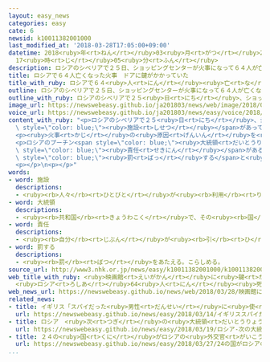 ```yaml
---
layout: easy_news
categories: easy
cate: 6
newsid: k10011382001000
last_modified_at: '2018-03-28T17:05:00+09:00'
datetime: 2018<ruby>年<rt>ねん</rt></ruby>03<ruby>月<rt>がつ</rt></ruby>28<ruby>日<rt>にち</rt></ruby>
  17<ruby>時<rt>じ</rt></ruby>05<ruby>分<rt>ふん</rt></ruby>
description: ロシアのシベリアで２５日、ショッピングセンターが火事になって６４人が亡くなりました。
title: ロシアで６４人亡くなった火事　ドアに鍵がかかっていた
title_with_ruby: ロシアで６４<ruby>人<rt>にん</rt></ruby><ruby>亡<rt>な</rt></ruby>くなった<ruby>火事<rt>かじ</rt></ruby>　ドアに<ruby>鍵<rt>かぎ</rt></ruby>がかかっていた
outline: ロシアのシベリアで２５日、ショッピングセンターが火事になって６４人が亡くなりました。
outline_with_ruby: ロシアのシベリアで２５<ruby>日<rt>にち</rt></ruby>、ショッピングセンターが<ruby>火事<rt>かじ</rt></ruby>になって６４<ruby>人<rt>にん</rt></ruby>が<ruby>亡<rt>な</rt></ruby>くなりました。
image_url: https://newswebeasy.github.io/ja201803/news/web/image/2018/03/28/K10011382001_1803280523_1803280524_01_03.jpg
voice_url: https://newswebeasy.github.io/ja201803/news/easy/voice/2018/03/28/k10011382001000.mp4
content_with_ruby: "<p>ロシアのシベリアで２５<ruby>日<rt>にち</rt></ruby>、ショッピングセンターが<ruby>火事<rt>かじ</rt></ruby>になって６４<ruby>人<rt>にん</rt></ruby>が<ruby>亡<rt>な</rt></ruby>くなりました。<ruby>火<rt>ひ</rt></ruby>が<ruby>出<rt>で</rt></ruby>た４<ruby>階<rt>かい</rt></ruby>には<ruby>映画館<rt>えいがかん</rt></ruby>や<ruby>子<rt>こ</rt></ruby>どものための<span\
  \ style=\"color: blue;\"><ruby>施設<rt>しせつ</rt></ruby></span>があって、たくさんの<ruby>子<rt>こ</rt></ruby>どもが<ruby>亡<rt>な</rt></ruby>くなりました。</p>\n\
  <p><ruby>火事<rt>かじ</rt></ruby>の<ruby>原因<rt>げんいん</rt></ruby>を<ruby>調<rt>しら</rt></ruby>べている<ruby>捜査委員会<rt>そうさいいんかい</rt></ruby>によると、<ruby>映画館<rt>えいがかん</rt></ruby>のドアに<ruby>鍵<rt>かぎ</rt></ruby>がかかっていたため、<ruby>中<rt>なか</rt></ruby>にいた<ruby>人<rt>ひと</rt></ruby>は<ruby>逃<rt>に</rt></ruby>げることができませんでした。<ruby>火<rt>ひ</rt></ruby>が<ruby>出<rt>で</rt></ruby>たことをみんなに<ruby>知<rt>し</rt></ruby>らせる<ruby>機械<rt>きかい</rt></ruby>も<ruby>壊<rt>こわ</rt></ruby>れていました。ショッピングセンターで<ruby>働<rt>はたら</rt></ruby>いていた<ruby>人<rt>ひと</rt></ruby>は<ruby>客<rt>きゃく</rt></ruby>より<ruby>先<rt>さき</rt></ruby>に<ruby>逃<rt>に</rt></ruby>げました。</p>\n\
  <p>ロシアのプーチン<span style=\"color: blue;\"><ruby>大統領<rt>だいとうりょう</rt></ruby></span>は、<span\
  \ style=\"color: blue;\"><ruby>責任<rt>せきにん</rt></ruby></span>がある<ruby>人<rt>ひと</rt></ruby>たちを<ruby>厳<rt>きび</rt></ruby>しく<span\
  \ style=\"color: blue;\"><ruby>罰<rt>ばっ</rt></ruby>する</span>と<ruby>言<rt>い</rt></ruby>いました。</p>\n\
  <p></p>\n<p></p>"
words:
- word: 施設
  descriptions:
  - <ruby><rb>人々</rb><rt>ひとびと</rt></ruby>が<ruby><rb>利用</rb><rt>りよう</rt></ruby>できるように<ruby><rb>作</rb><rt>つく</rt></ruby>った<ruby><rb>設備</rb><rt>せつび</rt></ruby>。
- word: 大統領
  descriptions:
  - <ruby><rb>共和国</rb><rt>きょうわこく</rt></ruby>で、その<ruby><rb>国</rb><rt>くに</rt></ruby>を<ruby><rb>代表</rb><rt>だいひょう</rt></ruby>する<ruby><rb>人</rb><rt>ひと</rt></ruby>。
- word: 責任
  descriptions:
  - <ruby><rb>自分</rb><rt>じぶん</rt></ruby>が<ruby><rb>引</rb><rt>ひ</rt></ruby>き<ruby><rb>受</rb><rt>う</rt></ruby>けてしなければならない<ruby><rb>務</rb><rt>つと</rt></ruby>め。
- word: 罰する
  descriptions:
  - <ruby><rb>罰</rb><rt>ばつ</rt></ruby>をあたえる。こらしめる。
source_url: http://www3.nhk.or.jp/news/easy/k10011382001000/k10011382001000.html
web_title_with_ruby: <ruby>映画館<rt>えいがかん</rt></ruby>に<ruby>鍵<rt>かぎ</rt></ruby>で<ruby>多<rt>おお</rt></ruby>くの<ruby>子<rt>こ</rt></ruby>ども<ruby>逃<rt>に</rt></ruby>げられず
  <ruby>ロシア<rt>ろしあ</rt></ruby>64<ruby>人<rt>にん</rt></ruby><ruby>死亡<rt>しぼう</rt></ruby><ruby>火災<rt>かさい</rt></ruby>
web_news_url: https://newswebeasy.github.io/news/web/2018/03/28/映画館に鍵で多くの子ども逃げられず-ロシア64人死亡火災
related_news:
- title: イギリス「スパイだった<ruby>男性<rt>だんせい</rt></ruby>に<ruby>使<rt>つか</rt></ruby>った<ruby>毒<rt>どく</rt></ruby>はロシアが<ruby>作<rt>つく</rt></ruby>った」
  url: https://newswebeasy.github.io/news/easy/2018/03/14/イギリススパイだった男性に使った毒はロシアが作った
- title: ロシア　<ruby>次<rt>つぎ</rt></ruby>の<ruby>大統領<rt>だいとうりょう</rt></ruby>はプーチンさんに<ruby>決<rt>き</rt></ruby>まる
  url: https://newswebeasy.github.io/news/easy/2018/03/19/ロシア-次の大統領はプーチンさんに決まる
- title: ２４の<ruby>国<rt>くに</rt></ruby>がロシアの<ruby>外交官<rt>がいこうかん</rt></ruby>に<ruby>国<rt>くに</rt></ruby>から<ruby>出<rt>で</rt></ruby>て<ruby>行<rt>い</rt></ruby>くように<ruby>言<rt>い</rt></ruby>う
  url: https://newswebeasy.github.io/news/easy/2018/03/27/24の国がロシアの外交官に国から出て行くように言う
...
```


